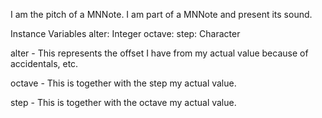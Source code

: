 I am the pitch of a MNNote. I am part of a MNNote and present its sound.

Instance Variables
	alter:		Integer
	octave:		<Object>
	step:		Character

alter
	- This represents the offset I have from my actual value because of accidentals, etc.

octave
	- This is together with the step my actual value.

step
	- This is together with the octave my actual value.

